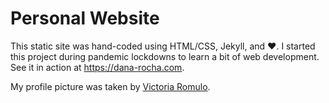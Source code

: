 # Personal Website

This static site was hand-coded using HTML/CSS, Jekyll, and ❤️. I started this project during pandemic lockdowns to learn a bit of web development. See it in action at https://dana-rocha.com.

My profile picture was taken by [Victoria Romulo](https://www.victoriaromulo.com/).